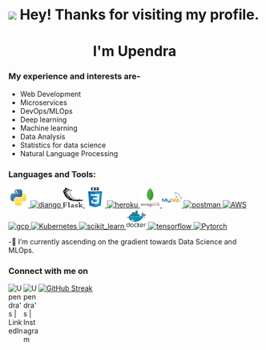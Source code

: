 <h1><img src="https://emojis.slackmojis.com/emojis/images/1531849430/4246/blob-sunglasses.gif?1531849430" width="30"/> Hey! Thanks for visiting my profile.</h1>
<h1 align="center">I'm Upendra</h1>

### My experience and interests are-
* Web Development 
* Microservices
* DevOps/MLOps
* Deep learning
* Machine learning
* Data Analysis
* Statistics for data science
* Natural Language Processing

<h3 align="left">Languages and Tools:</h3>
<p align="left"><a href="https://www.python.org" target="_blank"> <img
        src="https://raw.githubusercontent.com/devicons/devicon/master/icons/python/python-original.svg" alt="python"
        width="40" height="40"/> </a>
    <a href="https://www.djangoproject.com/" target="_blank"> <img
        src="https://brandeps.com/logo-download/D/Django-logo-vector-01.svg" alt="django" width="40" height="40"/>
</a>
    <a href="https://flask.palletsprojects.com/" target="_blank"> <img
        src="./flask.svg" alt="flask" width="40" height="40"/>
</a>
    <a href="https://www.w3schools.com/css/" target="_blank"> <img
        src="https://raw.githubusercontent.com/devicons/devicon/master/icons/css3/css3-original-wordmark.svg" alt="css3"
        width="40" height="40"/> </a><a href="https://heroku.com" target="_blank"> <img src="https://www.vectorlogo.zone/logos/heroku/heroku-icon.svg"
                                                        alt="heroku" width="40" height="40"/> </a> <a
        href="https://www.mongodb.com/" target="_blank"> <img
        src="https://raw.githubusercontent.com/devicons/devicon/master/icons/mongodb/mongodb-original-wordmark.svg"
        alt="mongodb" width="40" height="40"/> </a> <a href="https://www.mysql.com/" target="_blank"> <img
        src="https://raw.githubusercontent.com/devicons/devicon/master/icons/mysql/mysql-original-wordmark.svg"
        alt="mysql" width="40" height="40"/> </a><a href="https://postman.com" target="_blank"> <img
        src="https://www.vectorlogo.zone/logos/getpostman/getpostman-icon.svg" alt="postman" width="40" height="40"/>
</a>  <a href="https://aws.amazon.com/" target="_blank"><img
        src="https://brandeps.com/icon-download/A/Amazon-aws-icon-vector-01.svg" alt="AWS" width="40"
        height="40"/> </a> <a href="https://console.cloud.google.com/" target="_blank"><img
        src="https://brandeps.com/logo-download/G/Google-Cloud-logo-vector-01.svg" alt="gcp" width="40" height="40"/>
</a><a href="https://kubernetes.io/" target="_blank"><img
        src="https://brandeps.com/icon-download/K/Kubernetes-icon-vector-02.svg" alt="Kubernetes" width="40" height="40"/>
</a> <a href="https://scikit-learn.org/" target="_blank"> <img
        src="https://upload.wikimedia.org/wikipedia/commons/0/05/Scikit_learn_logo_small.svg" alt="scikit_learn"
        width="40" height="40"/> </a><a
        href="https://www.docker.com/" target="_blank"> <img
        src="https://raw.githubusercontent.com/devicons/devicon/master/icons/docker/docker-original-wordmark.svg"
        alt="docker" width="40" height="40"/> </a>
    <a href="https://www.tensorflow.org/" target="_blank"> <img
            src="https://www.vectorlogo.zone/logos/tensorflow/tensorflow-icon.svg" alt="tensorflow" width="40"
            height="40"/> </a>
    <a href="https://pytorch.org/" target="_blank"> <img
            src="https://miro.medium.com/max/1200/1*bBS_lYMoWhiyJf733Bghwg.jpeg" alt="Pytorch" width="50" height="40"/>
    </a> 
  
  
 -🌱 I’m currently ascending on the gradient towards Data Science and MLOps.
  
  ### Connect with me on
 [<img align="left" alt="Upendra's | LinkedIn" width="30px" src="https://img.icons8.com/color/48/000000/linkedin.png" />][linkedin]
 [<img align="left" alt="Upendra's | Instagram" width="30px" src="https://img.icons8.com/fluent/48/000000/instagram-new.png" />][Instagram]

  
  
  [linkedin]: https://www.linkedin.com/in/upendra243/
  [Instagram]: https://www.instagram.com/upendra243/

<!---
- 👋 Hi, I’m @upendra243
- 👀 I’m interested in ...
- 🌱 I’m currently learning ...
- 💞️ I’m looking to collaborate on ...
- 📫 How to reach me ...


upendra243/upendra243 is a ✨ special ✨ repository because its `README.md` (this file) appears on your GitHub profile.
You can click the Preview link to take a look at your changes.
--->
 [![GitHub Streak](http://github-readme-streak-stats.herokuapp.com?user=upendra243&theme=dracula&hide_border=true&date_format=M%20j%5B%2C%20Y%5D)](https://git.io/streak-stats)
